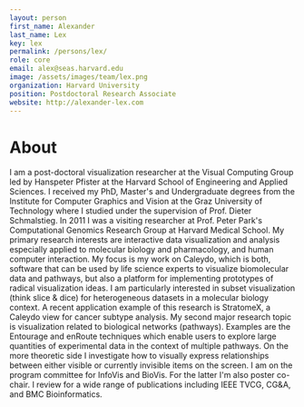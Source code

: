```yaml
---
layout: person
first_name: Alexander
last_name: Lex
key: lex
permalink: /persons/lex/
role: core
email: alex@seas.harvard.edu
image: /assets/images/team/lex.png
organization: Harvard University
position: Postdoctoral Research Associate
website: http://alexander-lex.com
---
```


# About

I am a post-doctoral visualization researcher at the Visual Computing Group led by Hanspeter Pfister at the Harvard School of Engineering and Applied Sciences. I received my PhD, Master's and Undergraduate degrees from the Institute for Computer Graphics and Vision at the Graz University of Technology where I studied under the supervision of Prof. Dieter Schmalstieg. In 2011 I was a visiting researcher at Prof. Peter Park's Computational Genomics Research Group at Harvard Medical School.
My primary research interests are interactive data visualization and analysis especially applied to molecular biology and pharmacology, and human computer interaction. My focus is my work on Caleydo, which is both, software that can be used by life science experts to visualize biomolecular data and pathways, but also a platform for implementing prototypes of radical visualization ideas.
I am particularly interested in subset visualization (think slice & dice) for heterogeneous datasets in a molecular biology context. A recent application example of this research is StratomeX, a Caleydo view for cancer subtype analysis.
My second major research topic is visualization related to biological networks (pathways). Examples are the Entourage and enRoute techniques which enable users to explore large quantities of experimental data in the context of multiple pathways.
On the more theoretic side I investigate how to visually express relationships between either visible or currently invisible items on the screen.
I am on the program committee for InfoVis and BioVis. For the latter I'm also poster co-chair. I review for a wide range of publications including IEEE TVCG, CG&A, and BMC Bioinformatics.